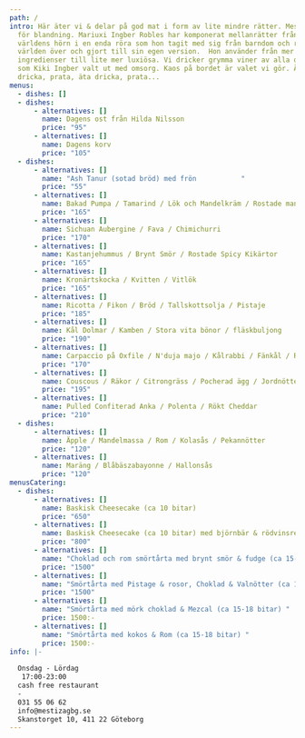 ```yaml
---
path: /
intro: Här äter vi & delar på god mat i form av lite mindre rätter. Mestiza står
  för blandning. Mariuxi Ingber Robles har komponerat mellanrätter från alla
  världens hörn i en enda röra som hon tagit med sig från barndom och resor
  världen över och gjort till sin egen version.  Hon använder från mer enkla
  ingredienser till lite mer luxiösa. Vi dricker grymma viner av alla dess slag,
  som Kiki Ingber valt ut med omsorg. Kaos på bordet är valet vi gör. Äta,
  dricka, prata, äta dricka, prata...
menus:
  - dishes: []
  - dishes:
      - alternatives: []
        name: Dagens ost från Hilda Nilsson
        price: "95"
      - alternatives: []
        name: Dagens korv
        price: "105"
  - dishes:
      - alternatives: []
        name: "Ash Tanur (sotad bröd) med frön           "
        price: "55"
      - alternatives: []
        name: Bakad Pumpa / Tamarind / Lök och Mandelkräm / Rostade mandlar
        price: "165"
      - alternatives: []
        name: Sichuan Aubergine / Fava / Chimichurri
        price: "170"
      - alternatives: []
        name: Kastanjehummus / Brynt Smör / Rostade Spicy Kikärtor
        price: "165"
      - alternatives: []
        name: Kronärtskocka / Kvitten / Vitlök
        price: "165"
      - alternatives: []
        name: Ricotta / Fikon / Bröd / Tallskottsolja / Pistaje
        price: "185"
      - alternatives: []
        name: Kål Dolmar / Kamben / Stora vita bönor / fläskbuljong
        price: "190"
      - alternatives: []
        name: Carpaccio på Oxfile / N'duja majo / Kålrabbi / Fänkål / Ramslöksvinagrette
        price: "170"
      - alternatives: []
        name: Couscous / Räkor / Citrongräss / Pocherad ägg / Jordnötter
        price: "195"
      - alternatives: []
        name: Pulled Confiterad Anka / Polenta / Rökt Cheddar
        price: "210"
  - dishes:
      - alternatives: []
        name: Äpple / Mandelmassa / Rom / Kolasås / Pekannötter
        price: "120"
      - alternatives: []
        name: Maräng / Blåbäszabayonne / Hallonsås
        price: "120"
menusCatering:
  - dishes:
      - alternatives: []
        name: Baskisk Cheesecake (ca 10 bitar)
        price: "650"
      - alternatives: []
        name: Baskisk Cheesecake (ca 10 bitar) med björnbär & rödvinsreduktion
        price: "800"
      - alternatives: []
        name: "Choklad och rom smörtårta med brynt smör & fudge (ca 15-18 bitar) "
        price: "1500"
      - alternatives: []
        name: "Smörtårta med Pistage & rosor, Choklad & Valnötter (ca 15-18 bitar) "
        price: "1500"
      - alternatives: []
        name: "Smörtårta med mörk choklad & Mezcal (ca 15-18 bitar) "
        price: 1500:-
      - alternatives: []
        name: "Smörtårta med kokos & Rom (ca 15-18 bitar) "
        price: 1500:-
info: |-
  
  Onsdag - Lördag
   17:00-23:00
  cash free restaurant
  -
  031 55 06 62
  info@mestizagbg.se
  Skanstorget 10, 411 22 Göteborg
---
```

